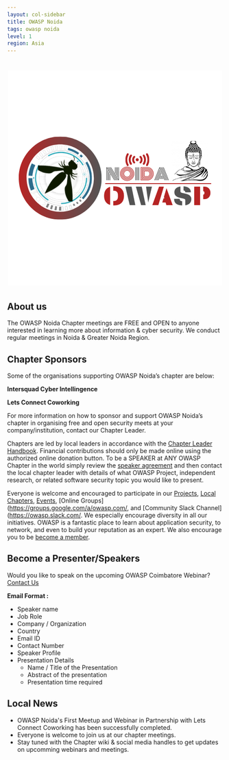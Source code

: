 ```yaml
---
layout: col-sidebar
title: OWASP Noida
tags: owasp noida
level: 1
region: Asia
---
```


<h1 align="center"><img src="assets/images/OWASP.png"/></h1>

## About us
The OWASP Noida Chapter meetings are FREE and OPEN to anyone interested in learning more about information & cyber security. We conduct regular meetings in Noida & Greater Noida Region.

## Chapter Sponsors
Some of the organisations supporting OWASP Noida’s chapter are below:

**Intersquad Cyber Intellingence**

**Lets Connect Coworking**

For more information on how to sponsor and support OWASP Noida’s chapter in organising free and open security meets at your company/institution, contact our Chapter Leader.

Chapters are led by local leaders in accordance with the [Chapter Leader Handbook](https://owasp.org/www-policy/operational/chapter-handbook-existing). Financial contributions should only be made online using the authorized online donation button. To be a SPEAKER at ANY OWASP Chapter in the world simply review the [speaker agreement](https://owasp.org/www-policy/legal/speaker-agreement) and then contact the local chapter leader with details of what OWASP Project, independent research, or related software security topic you would like to present.

Everyone is welcome and encouraged to participate in our [Projects](https://owasp.org/projects/), [Local Chapters](https://owasp.org/chapters/), [Events](https://owasp.org/events/), [Online Groups](https://groups.google.com/a/owasp.com/, and [Community Slack Channel](https://owasp.slack.com/. We especially encourage diversity in all our initiatives. OWASP is a fantastic place to learn about application security, to network, and even to build your reputation as an expert. We also encourage you to be [become a member](https://owasp.org/membership/).

## Become a Presenter/Speakers

Would you like to speak on the upcoming OWASP Coimbatore Webinar? [Contact Us](mailto:vaibhavjha@owasp.org)

**Email Format :**

- Speaker name
- Job Role
- Company / Organization
- Country
- Email ID
- Contact Number
- Speaker Profile
- Presentation Details
    - Name / Title of the Presentation
    - Abstract of the presentation
    - Presentation time required

## Local News
- OWASP Noida's First Meetup and Webinar in Partnership with Lets Connect Coworking has been successfully completed.
- Everyone is welcome to join us at our chapter meetings.
- Stay tuned with the Chapter wiki & social media handles to get updates on upcomming webinars and meetings.
